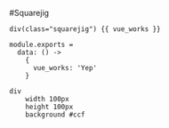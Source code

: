 #Squarejig

```pug
div(class="squarejig") {{ vue_works }}
```

    module.exports =
      data: () ->
        {
          vue_works: 'Yep'
        }

```stylus
div
    width 100px
    height 100px
    background #ccf

```
